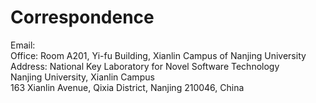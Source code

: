 # Correspondence
Email:   
Office: Room A201, Yi-fu Building, Xianlin Campus of Nanjing University    
Address: National Key Laboratory for Novel Software Technology  
         Nanjing University, Xianlin Campus   
         163 Xianlin Avenue, Qixia District, Nanjing 210046, China  